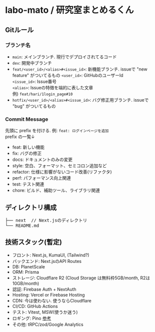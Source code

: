 # labo-mato / 研究室まとめるくん
## Gitルール
### ブランチ名
* `main`: メインブランチ. 現行でデプロイされてるコード
* `dev`: 開発中ブランチ
* `feat/<user_id>/<alias>#<issue_id>`: 新機能ブランチ. issueで "new feature" がついてるもの 
  `<user_id>`: GitHubのユーザーId  
  `<issue_id>`: Issue番号  
  `<alias>`: Issueの特徴を端的に表した文章  
  例) `feat/hari/1login_page#10`
* `hotfix/<user_id>/<alias>#<issue_id>`: バグ修正用ブランチ. issueで "bug" がついてるもの

### Commit Message
先頭に prefix を付ける. 例: `feat: ログインページを追加`  
prefix の一覧↓
* feat: 新しい機能
* fix: バグの修正
* docs: ドキュメントのみの変更
* style: 空白、フォーマット、セミコロン追加など
* refactor: 仕様に影響がないコード改善(リファクタ)
* perf: パフォーマンス向上関連
* test: テスト関連
* chore: ビルド、補助ツール、ライブラリ関連

## ディレクトリ構成
<pre>
├── next  // Next.jsのディレクトリ
└── README.md
</pre>

## 技術スタック(暫定)
* フロント: Next.js, KumaUI, (Tailwind?)
* バックエンド: Next.jsのAPI Routes
* DB: PlanetScale
* ORM: Prisma
* ストレージ: Cloudflare R2 (Cloud Storage は無料枠5GB/month, R2は10GB/month)
* 認証: Firebase Auth + NextAuth
* Hosting: Vercel or Firebase Hosting
* CDN: 今は使わない. 使うならCloudflare
* CI/CD: GitHub Actions
* テスト: Vitest, MSW(使うか迷う)
* ロギング: Pino [参考](https://zenn.dev/noko_noko/articles/27a1e00f4d914e)
* その他: tRPC/zod/Google Analytics
